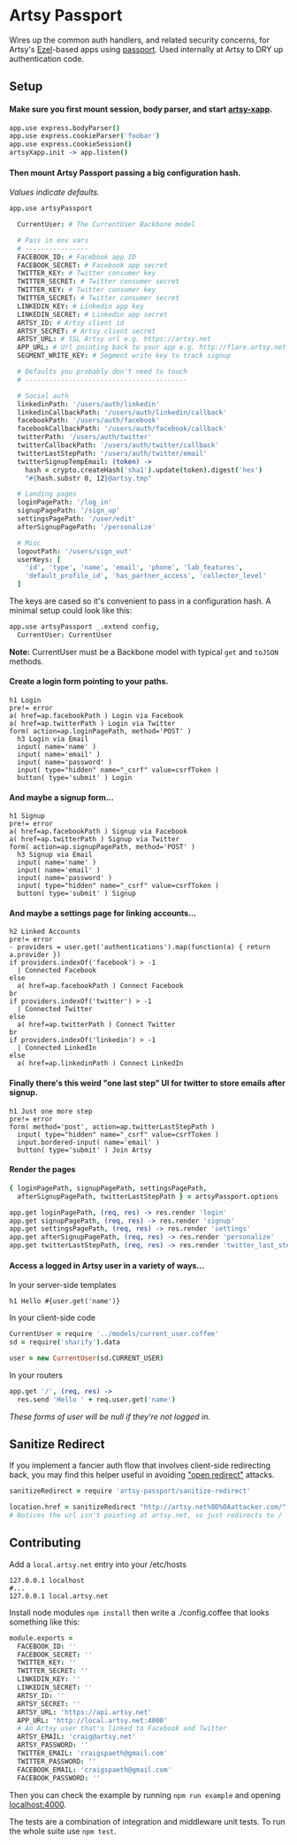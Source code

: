 # Artsy Passport

Wires up the common auth handlers, and related security concerns, for Artsy's [Ezel](http://ezeljs.com)-based apps using [passport](http://passportjs.org/). Used internally at Artsy to DRY up authentication code.

## Setup

#### Make sure you first mount session, body parser, and start [artsy-xapp](https://github.com/artsy/artsy-xapp).

````coffeescript
app.use express.bodyParser()
app.use express.cookieParser('foobar')
app.use express.cookieSession()
artsyXapp.init -> app.listen()
````

#### Then mount Artsy Passport passing a big configuration hash.

_Values indicate defaults._

````coffeescript
app.use artsyPassport

  CurrentUser: # The CurrentUser Backbone model

  # Pass in env vars
  # ----------------
  FACEBOOK_ID: # Facebook app ID
  FACEBOOK_SECRET: # Facebook app secret
  TWITTER_KEY: # Twitter consumer key
  TWITTER_SECRET: # Twitter consumer secret
  TWITTER_KEY: # Twitter consumer key
  TWITTER_SECRET: # Twitter consumer secret
  LINKEDIN_KEY: # Linkedin app key
  LINKEDIN_SECRET: # Linkedin app secret
  ARTSY_ID: # Artsy client id
  ARTSY_SECRET: # Artsy client secret
  ARTSY_URL: # SSL Artsy url e.g. https://artsy.net
  APP_URL: # Url pointing back to your app e.g. http://flare.artsy.net
  SEGMENT_WRITE_KEY: # Segment write key to track signup

  # Defaults you probably don't need to touch
  # -----------------------------------------

  # Social auth
  linkedinPath: '/users/auth/linkedin'
  linkedinCallbackPath: '/users/auth/linkedin/callback'
  facebookPath: '/users/auth/facebook'
  facebookCallbackPath: '/users/auth/facebook/callback'
  twitterPath: '/users/auth/twitter'
  twitterCallbackPath: '/users/auth/twitter/callback'
  twitterLastStepPath: '/users/auth/twitter/email'
  twitterSignupTempEmail: (token) ->
    hash = crypto.createHash('sha1').update(token).digest('hex')
    "#{hash.substr 0, 12}@artsy.tmp"

  # Landing pages
  loginPagePath: '/log_in'
  signupPagePath: '/sign_up'
  settingsPagePath: '/user/edit'
  afterSignupPagePath: '/personalize'

  # Misc
  logoutPath: '/users/sign_out'
  userKeys: [
    'id', 'type', 'name', 'email', 'phone', 'lab_features',
    'default_profile_id', 'has_partner_access', 'collector_level'
  ]
````

The keys are cased so it's convenient to pass in a configuration hash. A minimal setup could look like this:

````coffeescript
app.use artsyPassport _.extend config,
  CurrentUser: CurrentUser
````

**Note:** CurrentUser must be a Backbone model with typical `get` and `toJSON` methods.

#### Create a login form pointing to your paths.

````jade
h1 Login
pre!= error
a( href=ap.facebookPath ) Login via Facebook
a( href=ap.twitterPath ) Login via Twitter
form( action=ap.loginPagePath, method='POST' )
  h3 Login via Email
  input( name='name' )
  input( name='email' )
  input( name='password' )
  input( type="hidden" name="_csrf" value=csrfToken )
  button( type='submit' ) Login
````

#### And maybe a signup form...

````jade
h1 Signup
pre!= error
a( href=ap.facebookPath ) Signup via Facebook
a( href=ap.twitterPath ) Signup via Twitter
form( action=ap.signupPagePath, method='POST' )
  h3 Signup via Email
  input( name='name' )
  input( name='email' )
  input( name='password' )
  input( type="hidden" name="_csrf" value=csrfToken )
  button( type='submit' ) Signup
````

#### And maybe a settings page for linking accounts...

````jade
h2 Linked Accounts
pre!= error
- providers = user.get('authentications').map(function(a) { return a.provider })
if providers.indexOf('facebook') > -1
  | Connected Facebook
else
  a( href=ap.facebookPath ) Connect Facebook
br
if providers.indexOf('twitter') > -1
  | Connected Twitter
else
  a( href=ap.twitterPath ) Connect Twitter
br
if providers.indexOf('linkedin') > -1
  | Connected LinkedIn
else
  a( href=ap.linkedinPath ) Connect LinkedIn
````

#### Finally there's this weird "one last step" UI for twitter to store emails after signup.

````jade
h1 Just one more step
pre!= error
form( method='post', action=ap.twitterLastStepPath )
  input( type="hidden" name="_csrf" value=csrfToken )
  input.bordered-input( name='email' )
  button( type='submit' ) Join Artsy
````

#### Render the pages

````coffeescript
{ loginPagePath, signupPagePath, settingsPagePath,
  afterSignupPagePath, twitterLastStepPath } = artsyPassport.options

app.get loginPagePath, (req, res) -> res.render 'login'
app.get signupPagePath, (req, res) -> res.render 'signup'
app.get settingsPagePath, (req, res) -> res.render 'settings'
app.get afterSignupPagePath, (req, res) -> res.render 'personalize'
app.get twitterLastStepPath, (req, res) -> res.render 'twitter_last_step'
````

#### Access a logged in Artsy user in a variety of ways...

In your server-side templates

````jade
h1 Hello #{user.get('name')}
````

In your client-side code

````coffeescript
CurrentUser = require '../models/current_user.coffee'
sd = require('sharify').data

user = new CurrentUser(sd.CURRENT_USER)
````

In your routers

````coffeescript
app.get '/', (req, res) ->
  res.send 'Hello ' + req.user.get('name')
````

_These forms of user will be null if they're not logged in._

## Sanitize Redirect

If you implement a fancier auth flow that involves client-side redirecting back, you may find this helper useful in avoiding ["open redirect"](https://github.com/artsy/artsy-passport/issues/68) attacks.

````coffeescript
sanitizeRedirect = require 'artsy-passport/sanitize-redirect'

location.href = sanitizeRedirect "http://artsy.net%0D%0Aattacker.com/"
# Notices the url isn't pointing at artsy.net, so just redirects to /
````

## Contributing

Add a `local.artsy.net` entry into your /etc/hosts

````
127.0.0.1 localhost
#...
127.0.0.1 local.artsy.net
````

Install node modules `npm install` then write a ./config.coffee that looks something like this:

````coffeescript
module.exports =
  FACEBOOK_ID: ''
  FACEBOOK_SECRET: ''
  TWITTER_KEY: ''
  TWITTER_SECRET: ''
  LINKEDIN_KEY: ''
  LINKEDIN_SECRET: ''
  ARTSY_ID: ''
  ARTSY_SECRET: ''
  ARTSY_URL: 'https://api.artsy.net'
  APP_URL: 'http://local.artsy.net:4000'
  # An Artsy user that's linked to Facebook and Twitter
  ARTSY_EMAIL: 'craig@artsy.net'
  ARTSY_PASSWORD: ''
  TWITTER_EMAIL: 'craigspaeth@gmail.com'
  TWITTER_PASSWORD: ''
  FACEBOOK_EMAIL: 'craigspaeth@gmail.com'
  FACEBOOK_PASSWORD: ''
````

Then you can check the example by running `npm run example` and opening [localhost:4000](http://localhost:4000).

The tests are a combination of integration and middleware unit tests. To run the whole suite use `npm test`.
